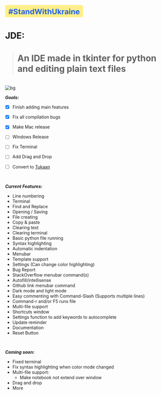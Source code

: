 ![#StandWithUkraine](https://raw.githubusercontent.com/vshymanskyy/StandWithUkraine/main/badges/StandWithUkraine.svg)
# JDE:
> # An IDE made in tkinter for python and editing plain text files
<br>

<img width="1129" alt="bg" src="https://user-images.githubusercontent.com/95927277/167404675-85fd5d14-e25e-453a-b090-45b23b1846c0.png">

<br>

_***Goals:***_
- [x] Finish adding main features

- [x] Fix all compilation bugs

- [x] Make Mac release
- [ ] Windows Release
- [ ] Fix Terminal
- [ ] Add Drag and Drop
- [ ] Convert to <a href="https://tukaan.github.io/" target="_blank" rel="noopener noreferrer">Tukaan</a>

<br>

***Current Features:***
- Line numbering
- Terminal
- Find and Replace
- Opening / Saving
- File creating
- Copy & paste
- Clearing text
- Clearing terminal
- Basic python file running
- Syntax highlighting
- Automatic indentation
- Menubar
- Template support
- Settings (Can change color highlighting)
- Bug Report
- StackOverflow menubar command(s)
- Autofill/intellisense
- Github link menubar command
- Dark mode and light mode
- Easy commenting with Command-Slash (Supports multiple lines)
- Command-r and/or F5 runs file
- Multi-file support
- Shortcuts window
- Settings function to add keywords to autocomplete
- Update reminder
- Documentation
- Reset Button

<br>

***Coming soon:***
- Fixed terminal
- Fix syntax highlighting when color mode changed
- Multi-file support:
  - Make notebook not extend over window
- Drag and drop
- More
